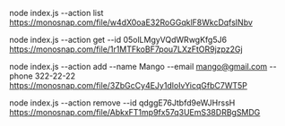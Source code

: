 <!-- Otrzymujemy i wyprowadzamy całą listę kontaktów w postaci tabeli (console.table) -->

node index.js --action list
https://monosnap.com/file/w4dX0oaE32RoGGqklF8WkcDqfsINbv

<!-- Otrzymujemy kontakt po id -->

node index.js --action get --id 05olLMgyVQdWRwgKfg5J6
https://monosnap.com/file/1r1MTFkoBF7pou7LXzFtOR9jzpz2Gj

<!-- Dodajemy kontakt -->

node index.js --action add --name Mango --email mango@gmail.com --phone 322-22-22
https://monosnap.com/file/3ZbGcCy4EJy1dloIvYicqGfbC7WT5P

<!-- Usuwamy kontakt -->

node index.js --action remove --id qdggE76Jtbfd9eWJHrssH
https://monosnap.com/file/AbkxFT1mp9fx57q3UEmS38DRBgSMDG
